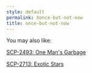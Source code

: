 ```yaml
---
style: default
permalink: Xonce-but-not-now
title: once-but-not-now
---
```

You may also like:

[SCP-2493: One Man's Garbage](http://scp-wiki.net/scp-2493)

[SCP-2713: Exotic Stars](http://scp-wiki.net/scp-2713)
